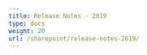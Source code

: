 ```yaml
---
title: Release Notes - 2019
type: docs
weight: 20
url: /sharepoint/release-notes-2019/
---
```



